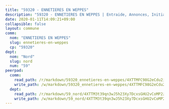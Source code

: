 ```yaml
---
title: "59320 - ENNETIERES EN WEPPES"
description: "59320 - ENNETIERES EN WEPPES | Entraide, Annonces, Initiatives"
date: 2020-01-11T14:09:21+09:00
collapsible: false
layout: commune
comm:
  nom: "ENNETIERES EN WEPPES"
  slug: ennetieres-en-weppes
  cp: "59320"
dept:
  nom: "Nord"
  slug: nord
  num: "59"
peerpad:
  comm:
    read_path: /r/markdown/59320_ennetieres-en-weppes/4XTTMFC98G2eCdu2iJdiPmFZRhNN9edQUYMCTpNvMHXhaMoZb
    write_path: /w/markdown/59320_ennetieres-en-weppes/4XTTMFC98G2eCdu2iJdiPmFZRhNN9edQUYMCTpNvMHXhaMoZb-K3TgUThhPRCK7YzWoNXUnzwfoNAdfeNQ8aMuu17LqnSUMVVRbRjTpj67QaHXHLbMteLpquwWd87t1YAzmsaYfB5Tp4F8ZKTVww4g1EkkLZdQ7MJqFTrP44WPoiuDPfmb3iED4BRT
  dept:
    read_path: /r/markdown/59_nord/4XTTM3t39qn3wJ5h23Xy7DcxsGHU2vCoMP2z3iS4TUn3TrtdJ
    write_path: /w/markdown/59_nord/4XTTM3t39qn3wJ5h23Xy7DcxsGHU2vCoMP2z3iS4TUn3TrtdJ-K3TgTuZGkuZqXfr6fpmH7pGsMT6ndvZQMyRDze5QBt7XScLWHoBi246kLoDKpTH2Yo4f3AFSSJqGc2ozvNww7qPLqsDjpvahxCbQ6F5znbfjp6kVgaDcTYc9LyhwSfYuCevnvZUQ
---
```


